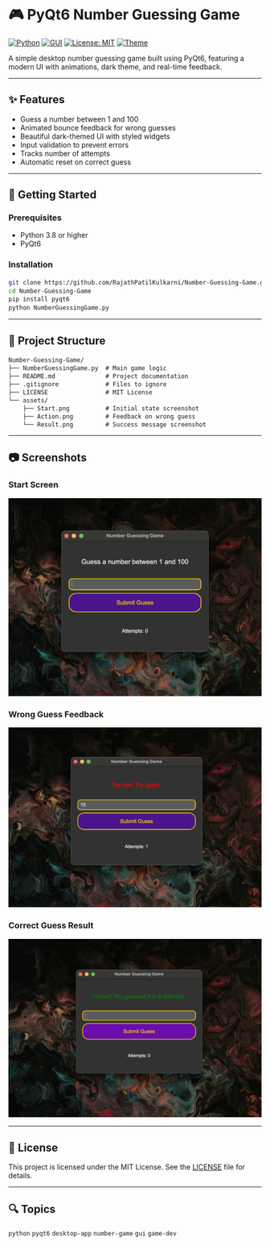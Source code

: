 # 🎮 PyQt6 Number Guessing Game

[![Python](https://img.shields.io/badge/Python-3.8%2B-blue)](https://python.org)
[![GUI](https://img.shields.io/badge/Built%20With-PyQt6-purple)](https://pypi.org/project/PyQt6/)
[![License: MIT](https://img.shields.io/badge/License-MIT-green)](LICENSE)
[![Theme](https://img.shields.io/badge/Theme-Dark%20UI-black)](#)

A simple desktop number guessing game built using PyQt6, featuring a modern UI with animations, dark theme, and real-time feedback.

---

## ✨ Features

* Guess a number between 1 and 100
* Animated bounce feedback for wrong guesses
* Beautiful dark-themed UI with styled widgets
* Input validation to prevent errors
* Tracks number of attempts
* Automatic reset on correct guess

---

## 🚀 Getting Started

### Prerequisites

* Python 3.8 or higher
* PyQt6

### Installation

```bash
git clone https://github.com/RajathPatilKulkarni/Number-Guessing-Game.git
cd Number-Guessing-Game
pip install pyqt6
python NumberGuessingGame.py
```

---

## 📁 Project Structure

```
Number-Guessing-Game/
├── NumberGuessingGame.py  # Main game logic
├── README.md              # Project documentation
├── .gitignore             # Files to ignore
├── LICENSE                # MIT License
└── assets/
    ├── Start.png          # Initial state screenshot
    ├── Action.png         # Feedback on wrong guess
    └── Result.png         # Success message screenshot
```

---

## 📷 Screenshots

### Start Screen

![Start Screen](assets/Start.png)

### Wrong Guess Feedback

![Wrong Guess](assets/Action.png)

### Correct Guess Result

![Correct Guess](assets/Result.png)

---

## 📄 License

This project is licensed under the MIT License. See the [LICENSE](LICENSE) file for details.

---

## 🔍 Topics

`python` `pyqt6` `desktop-app` `number-game` `gui` `game-dev`

